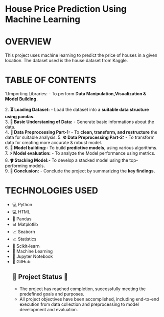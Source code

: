 # House Price Prediction Using Machine Learning

# OVERVIEW
This project uses machine learning to predict the price of houses in a given location. The dataset used is the house dataset from Kaggle.
# TABLE OF CONTENTS
1.Importing Libraries:</b> - To perform <b>Data Manipulation,Visualization & Model Building.</b><br>    
2. <b>⏳ Loading Dataset:</b> - Load the dataset into a <b>suitable data structure using pandas.</b><br>
3. <b>🧠 Basic Understaning of Data:</b> - Generate basic informations about the data.<br>
4. <b>🧹 Data Preprocessing Part-1:</b> - To <b>clean, transform, and restructure</b> the data for suitable analysis.
5. <b>⚙️ Data Preprocessing Part-2:</b> - To transform data for creating more accurate & robust model.<br>
6. <b>🎯 Model building:</b>- To build <b>predictive models</b>, using various algorithms.<br>
7. <b>⚡️ Model evaluation:</b> - To analyze the Model performance using metrics.<br>
8. <b>🍀 Stacking Model:</b>- To develop a stacked model using the top-performing models.<br>
9. <b>🎈 Conclusion:</b> - Conclude the project by summarizing the <b>key findings.</b><br>
# TECHNOLOGIES USED
<ul>
  <li>💻 Python</li>
  <li>💻 HTML</li>
  <li>🐼 Pandas</li>
  <li>📊 Matplotlib</li>
  <li>📈 Seaborn</li>
  <li>📈 Statistics</li>
  <li>🤖 Scikit-learn</li>
  <li>🧠 Machine Learning</li>
  <li>📓 Jupyter Notebook</li>
  <li>🔗 GitHub</li>
  <h2>🏁 Project Status 🏁 </h2>

* The project has reached completion, successfully meeting the predefined goals and purposes.
* All project objectives have been accomplished, including end-to-end execution from data collection and preprocessing to model development and evaluation.
